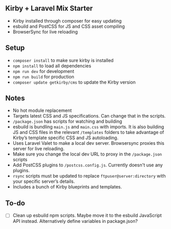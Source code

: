 ## Kirby + Laravel Mix Starter
- Kirby installed through composer for easy updating
- esbuild and PostCSS for JS and CSS asset compiling
- BrowserSync for live reloading

## Setup
- `composer install` to make sure kirby is installed
- `npm install` to load all dependencies
- `npm run dev` for development
- `npm run build` for production
- `composer update getkirby/cms` to update the Kirby version

## Notes
- No hot module replacement
- Targets latest CSS and JS specifications. Can change that in the scripts.
- `/package.json` has scripts for watching and building
- esbuild is bundling `main.js` and `main.css` with imports. It is also building JS and CSS files in the relevant `/templates` folders to take advantage of Kirby’s template specific CSS and JS autoloading.
- Uses Laravel Valet to make a local dev server. Browsersync proxies this server for live reloading.
- Make sure you change the local dev URL to proxy in the `/package.json` scripts
- Add PostCSS plugins to `/postcss.config.js`. Currently doesn't use any plugins.
- `rsync` scripts must be updated to replace `ftpuser@server:directory` with your specific server’s details.
- Includes a bunch of Kirby blueprints and templates.


## To-do
- [ ] Clean up esbuild npm scripts. Maybe move it to the esbuild JavaScript API instead. Alternatively define variables in package.json?
